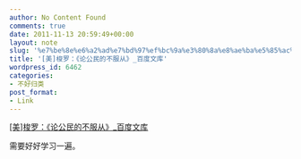 ```yaml
---
author: No Content Found
comments: true
date: 2011-11-13 20:59:49+00:00
layout: note
slug: '%e7%be%8e%e6%a2%ad%e7%bd%97%ef%bc%9a%e3%80%8a%e8%ae%ba%e5%85%ac%e6%b0%91%e7%9a%84%e4%b8%8d%e6%9c%8d%e4%bb%8e%e3%80%8b_%e7%99%be%e5%ba%a6%e6%96%87%e5%ba%93'
title: '[美]梭罗：《论公民的不服从》_百度文库'
wordpress_id: 6462
categories:
- 不好归类
post_format:
- Link
---
```


[[美]梭罗：《论公民的不服从》_百度文库](http://wenku.baidu.com/view/a25eaf0df12d2af90242e6a1.html)

需要好好学习一遍。
